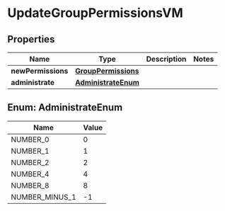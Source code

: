 

# UpdateGroupPermissionsVM


## Properties

Name | Type | Description | Notes
------------ | ------------- | ------------- | -------------
**newPermissions** | [**GroupPermissions**](GroupPermissions.md) |  | 
**administrate** | [**AdministrateEnum**](#AdministrateEnum) |  | 



## Enum: AdministrateEnum

Name | Value
---- | -----
NUMBER_0 | 0
NUMBER_1 | 1
NUMBER_2 | 2
NUMBER_4 | 4
NUMBER_8 | 8
NUMBER_MINUS_1 | -1



